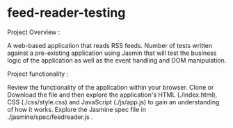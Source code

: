 # feed-reader-testing

Project Overview :

A web-based application that reads RSS feeds.
Number of tests written against a pre-existing application using Jasmin that will test the business logic of the application as well as the event handling and DOM manipulation.

Project functionality :

Review the functionality of the application within your browser.
Clone or Download the file and then explore the application's HTML (./index.html), CSS (./css/style.css) and JavaScript (./js/app.js) to gain an understanding of how it works.
Explore the Jasmine spec file in ./jasmine/spec/feedreader.js .
